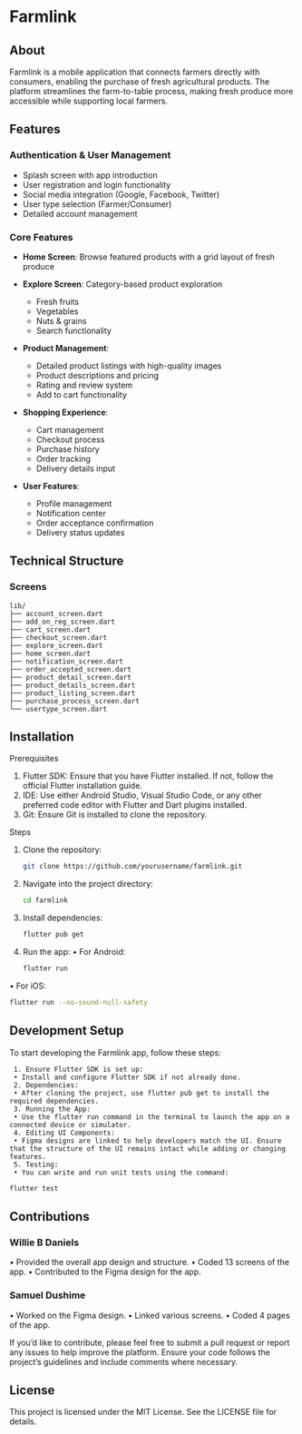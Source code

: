 # Farmlink

## About

Farmlink is a mobile application that connects farmers directly with consumers, enabling the purchase of fresh agricultural products. The platform streamlines the farm-to-table process, making fresh produce more accessible while supporting local farmers.

## Features

### Authentication & User Management

- Splash screen with app introduction
- User registration and login functionality
- Social media integration (Google, Facebook, Twitter)
- User type selection (Farmer/Consumer)
- Detailed account management

### Core Features

- **Home Screen**: Browse featured products with a grid layout of fresh produce
- **Explore Screen**: Category-based product exploration
  - Fresh fruits
  - Vegetables
  - Nuts & grains
  - Search functionality
  
- **Product Management**:
  - Detailed product listings with high-quality images
  - Product descriptions and pricing
  - Rating and review system
  - Add to cart functionality

- **Shopping Experience**:
  - Cart management
  - Checkout process
  - Purchase history
  - Order tracking
  - Delivery details input

- **User Features**:
  - Profile management
  - Notification center
  - Order acceptance confirmation
  - Delivery status updates

## Technical Structure

### Screens

```text
lib/
├── account_screen.dart
├── add_on_reg_screen.dart
├── cart_screen.dart
├── checkout_screen.dart
├── explore_screen.dart
├── home_screen.dart
├── notification_screen.dart
├── order_accepted_screen.dart
├── product_detail_screen.dart
├── product_details_screen.dart
├── product_listing_screen.dart
├── purchase_process_screen.dart
└── usertype_screen.dart
```

## Installation

Prerequisites

1. Flutter SDK: Ensure that you have Flutter installed. If not, follow the official Flutter installation guide.
2. IDE: Use either Android Studio, Visual Studio Code, or any other preferred code editor with Flutter and Dart plugins installed.
3. Git: Ensure Git is installed to clone the repository.

Steps

1. Clone the repository:

    ```bash
    git clone https://github.com/yourusername/farmlink.git
    ```

2. Navigate into the project directory:

    ```bash
    cd farmlink
    ```

3. Install dependencies:

    ```bash
    flutter pub get
    ```

4. Run the app:
 • For Android:

    ```bash
    flutter run
    ```

 • For iOS:

```bash
flutter run --no-sound-null-safety
```

## Development Setup

To start developing the Farmlink app, follow these steps:

```text
 1. Ensure Flutter SDK is set up:
 • Install and configure Flutter SDK if not already done.
 2. Dependencies:
 • After cloning the project, use flutter pub get to install the required dependencies.
 3. Running the App:
 • Use the flutter run command in the terminal to launch the app on a connected device or simulator.
 4. Editing UI Components:
 • Figma designs are linked to help developers match the UI. Ensure that the structure of the UI remains intact while adding or changing features.
 5. Testing:
 • You can write and run unit tests using the command:
 ```

```bash
flutter test
```

## Contributions

### Willie B Daniels

 • Provided the overall app design and structure.
 • Coded 13 screens of the app.
 • Contributed to the Figma design for the app.

### Samuel Dushime

 • Worked on the Figma design.
 • Linked various screens.
 • Coded 4 pages of the app.

If you’d like to contribute, please feel free to submit a pull request or report any issues to help improve the platform. Ensure your code follows the project’s guidelines and include comments where necessary.

## License

This project is licensed under the MIT License. See the LICENSE file for details.
